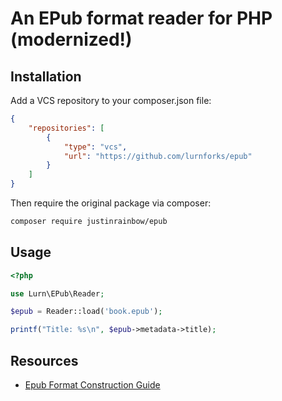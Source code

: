 # An EPub format reader for PHP (modernized!)
## Installation
Add a VCS repository to your composer.json file:

```json
{
    "repositories": [
        {
            "type": "vcs",
            "url": "https://github.com/lurnforks/epub"
        }
    ]
}
```

Then require the original package via composer:

```bash
composer require justinrainbow/epub
```

## Usage

```php
<?php

use Lurn\EPub\Reader;

$epub = Reader::load('book.epub');

printf("Title: %s\n", $epub->metadata->title);
```

## Resources

 * [Epub Format Construction Guide](http://www.hxa.name/articles/content/epub-guide_hxa7241_2007.html)

